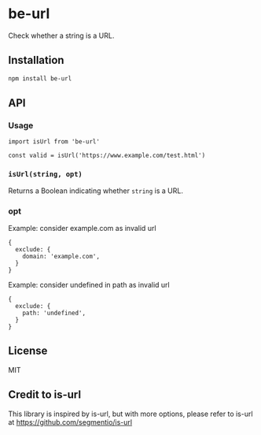 # be-url

Check whether a string is a URL.

## Installation

```sh
npm install be-url
```

## API

### Usage

```
import isUrl from 'be-url'

const valid = isUrl('https://www.example.com/test.html')
```

### `isUrl(string, opt)`

Returns a Boolean indicating whether `string` is a URL.

### opt

Example: consider example.com as invalid url
```
{
  exclude: {
    domain: 'example.com',
  }
}
```

Example: consider undefined in path as invalid url
```
{
  exclude: {
    path: 'undefined',
  }
}
```

## License

MIT

## Credit to is-url
This library is inspired by is-url, but with more options, please refer to is-url at https://github.com/segmentio/is-url
